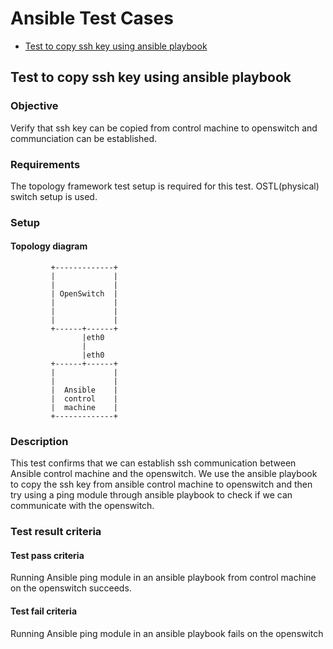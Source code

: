 # Ansible Test Cases

- [Test to copy ssh key using ansible playbook](#test-to-copy-ssh-key-using-ansible-playbook)

## Test to copy ssh key using ansible playbook
### Objective
Verify that ssh key can be copied from control machine to openswitch and
communciation can be established.

### Requirements
The topology framework test setup is required for this test.
OSTL(physical) switch setup is used.

### Setup

#### Topology diagram

```
         +-------------+
         |             |
         |             |
         | OpenSwitch  |
         |             |
         |             |
         |             |
         +------+------+
                |eth0
                |
                |eth0
         +------+------+
         |             |
         |             |
         |  Ansible    |
         |  control    |
         |  machine    |
         +-------------+

```

### Description
This test confirms that we can establish ssh communication between Ansible
control machine and the openswitch. We use the ansible playbook to copy
the ssh key from ansible control machine to openswitch and then try
using a ping module through ansible playbook to check if we can communicate
with the openswitch.

### Test result criteria
#### Test pass criteria
Running Ansible ping module in an ansible playbook from control machine
on the openswitch succeeds.
#### Test fail criteria
Running Ansible ping module in an ansible playbook fails on the openswitch

